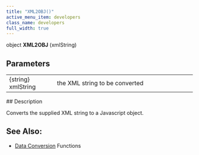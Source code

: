 ```yaml
---
title: "XML2OBJ()"
active_menu_item: developers
class_name: developers
full_width: true
---
```



object **XML2OBJ** (xmlString)

## Parameters

<table>
<tr>
<td width="120">
{string} xmlString

</td>
<td width="13">
</td>
<td width="747">
the XML string to be converted

</td>
</tr>
</table>
## Description

Converts the supplied XML string to a Javascript object.

## See Also:

 - [Data Conversion]() Functions

